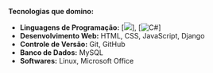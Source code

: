 **Tecnologias que domino:**

* **Linguagens de Programação:** [![](https://img.shields.io/badge/Python-3776AB?style=for-the-badge&logo=python&logoColor=white)], [![C#](https://img.shields.io/badge/C%23-239120?style=for-the-badge&logo=c-sharp&logoColor=white)]
* **Desenvolvimento Web:** HTML, CSS, JavaScript, Django
* **Controle de Versão:** Git, GitHub
* **Banco de Dados:** MySQL
* **Softwares:** Linux, Microsoft Office
